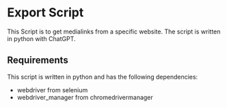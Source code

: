 # Export Script 
This Script is to get medialinks from a specific website. The script is written in python with ChatGPT.

## Requirements
This script is written in python and has the following dependencies:
- webdriver from selenium
- webdriver_manager from chromedrivermanager